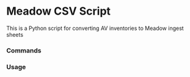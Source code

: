 # Meadow CSV Script <br/>
This is a Python script for converting AV inventories to Meadow ingest sheets

### Commands <br/>


### Usage <br/>

